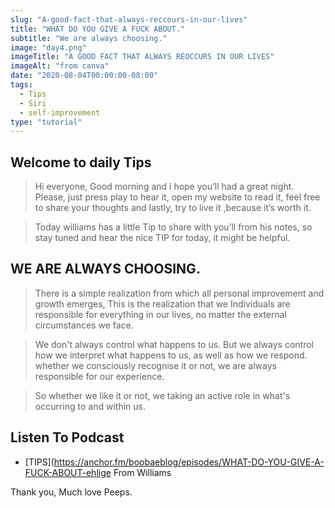 ```yaml
---
slug: "A-good-fact-that-always-reccours-in-our-lives"
title: "WHAT DO YOU GIVE A FUCK ABOUT."
subtitle: "We are always choosing."
image: "day4.png"
imageTitle: "A GOOD FACT THAT ALWAYS REOCCURS IN OUR LIVES"
imageAlt: "from canva"
date: "2020-08-04T00:00:00-08:00"
tags:
  - Tips
  - Siri
  - self-improvement
type: "tutorial"
---
```



## Welcome to daily Tips 


>Hi everyone, Good morning and i hope you’ll had a great night.  Please, just press play to hear it, open my website to read it, feel free to share your thoughts and lastly, try to live it ,because it’s worth it.
 
>Today williams has a little Tip to share with you’ll from his notes, so stay tuned and hear the nice TIP for today, it might be helpful.

## WE ARE ALWAYS CHOOSING.

> There is a simple realization from which all personal improvement and growth emerges, This is the realization that we Individuals are responsible for everything in our lives, no matter the external circumstances we face.

> We don't always control what happens to us. But we always control how we interpret what happens to us, as well as how we respond. whether we consciously recognise it or not, we are always responsible for our experience.

> So whether we like it or not, we taking an active role in what's occurring to and within us.


## Listen To Podcast

- [TIPS](https://anchor.fm/boobaeblog/episodes/WHAT-DO-YOU-GIVE-A-FUCK-ABOUT-ehlige From Williams

Thank you, Much love Peeps.


